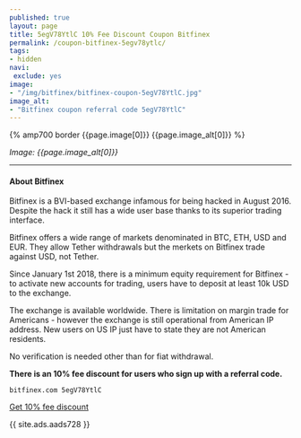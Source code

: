 ```yaml
---
published: true
layout: page
title: 5egV78YtlC 10% Fee Discount Coupon Bitfinex
permalink: /coupon-bitfinex-5egv78ytlc/
tags:
- hidden
navi:
 exclude: yes
image:
- "/img/bitfinex/bitfinex-coupon-5egV78YtlC.jpg"
image_alt:
- "Bitfinex coupon referral code 5egV78YtlC"
---
```



{% amp700 border {{page.image[0]}} {{page.image_alt[0]}} %}

_Image: {{page.image_alt[0]}}_

________________________

#### About Bitfinex

Bitfinex is a BVI-based exchange infamous for being hacked in August 2016. Despite the hack it still has a wide user base thanks to its superior trading interface.

Bitfinex offers a wide range of markets denominated in BTC, ETH, USD and EUR. They allow Tether withdrawals but the merkets on Bitfinex trade against USD, not Tether.

Since January 1st 2018, there is a minimum equity requirement for Bitfinex - to activate new accounts for trading, users have to deposit at least 10k USD to the exchange.

The exchange is available worldwide. There is limitation on margin trade for Americans - however the exchange is still operational from American IP address. New users on US IP just have to state they are not American residents.

No verification is needed other than for fiat withdrawal.

**There is an 10% fee discount for users who sign up with a referral code.**

`bitfinex.com 5egV78YtlC`

<a rel="nofollow" href="https://www.bitfinex.com/?refcode=5egV78YtlC" class="button" target="_blank">Get 10% fee discount</a>


{{ site.ads.aads728 }}
